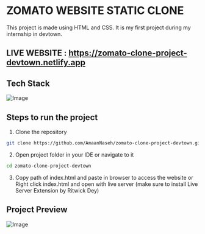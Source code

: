 # ZOMATO WEBSITE STATIC CLONE

This project is made using HTML and CSS. It is my first project during my internship in devtown.

## LIVE WEBSITE : https://zomato-clone-project-devtown.netlify.app

## Tech Stack

![Image](https://github.com/user-attachments/assets/e62cf648-b8a8-4da5-bc3d-f8ad58c28bb4)

## Steps to run the project

1. Clone the repository

```bash
git clone https://github.com/AmaanNaseh/zomato-clone-project-devtown.git
```

2. Open project folder in your IDE or navigate to it

```bash
cd zomato-clone-project-devtown
```

3. Copy path of index.html and paste in browser to access the website or Right click index.html and open with live server (make sure to install Live Server Extension by Ritwick Dey)

## Project Preview

![Image](https://github.com/user-attachments/assets/cad601db-7d54-461f-9628-8e501e5bc5fc)
